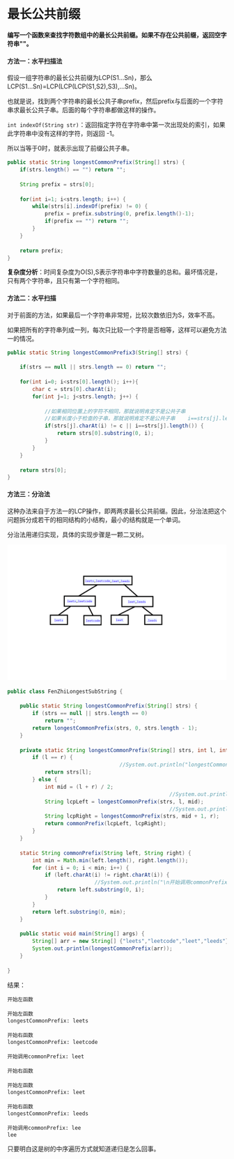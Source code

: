 # **最长公共前缀**

**编写一个函数来查找字符数组中的最长公共前缀。如果不存在公共前缀，返回空字符串""。**



#### 方法一：水平扫描法

假设一组字符串的最长公共前缀为LCP(S1...Sn)，那么LCP(S1...Sn)=LCP(LCP(LCP(S1,S2),S3),...Sn)。

也就是说，找到两个字符串的最长公共子串prefix，然后prefix与后面的一个字符串求最长公共子串。后面的每个字符串都做这样的操作。

`int indexOf(String str)`：返回指定字符在字符串中第一次出现处的索引，如果此字符串中没有这样的字符，则返回 -1。

所以当等于0时，就表示出现了前缀公共子串。	  

```java
public static String longestCommonPrefix(String[] strs) {
	if(strs.length() == "") return "";

	String prefix = strs[0];
	 
	for(int i=1; i<strs.length; i++) {
		while(strs[i].indexOf(prefix) != 0) {
			prefix = prefix.substring(0, prefix.length()-1);
			if(prefix == "") return "";
		}
	}

	return prefix;
}
```

**复杂度分析**：时间复杂度为O(S),S表示字符串中字符数量的总和。最坏情况是，只有两个字符串，且只有第一个字符相同。



#### 方法二：水平扫描 

对于前面的方法，如果最后一个字符串非常短，比较次数依旧为S，效率不高。

如果把所有的字符串列成一列，每次只比较一个字符是否相等，这样可以避免方法一的情况。

```java
public static String longestCommonPrefix3(String[] strs) {
	
	if(strs == null || strs.length == 0) return "";
	
	for(int i=0; i<strs[0].length(); i++){
		char c = strs[0].charAt(i);
		for(int j=1; j<strs.length; j++) {
				
			//如果相同位置上的字符不相同，那就说明肯定不是公共子串
			//如果长度小于检查的子串，那就说明肯定不是公共子串    i==strs[j].length() strs[j]比
			if(strs[j].charAt(i) != c || i==strs[j].length()) {
				return strs[0].substring(0, i);
			}
		}
	}
	
	return strs[0];
}
```



#### 方法三：分治法

这种办法来自于方法一的LCP操作，即两两求最长公共前缀。因此，分治法把这个问题拆分成若干的相同结构的小结构，最小的结构就是一个单词。

分治法用递归实现，具体的实现步骤是一颗二叉树。

![](.\img\13.1.png)

```java
public class FenZhiLongestSubString {

	public static String longestCommonPrefix(String[] strs) {
		if (strs == null || strs.length == 0)
			return "";
		return longestCommonPrefix(strs, 0, strs.length - 1);
	}

	private static String longestCommonPrefix(String[] strs, int l, int r) {
		if (l == r) {
									//System.out.println("longestCommonPrefix: "+strs[l]);
			return strs[l];
		} else {
			int mid = (l + r) / 2;
											 		//System.out.println("\n开始左函数");
			String lcpLeft = longestCommonPrefix(strs, l, mid);
													//System.out.println("\n开始右函数");
			String lcpRight = longestCommonPrefix(strs, mid + 1, r);
			return commonPrefix(lcpLeft, lcpRight);
		}
	}

	static String commonPrefix(String left, String right) {
		int min = Math.min(left.length(), right.length());
		for (int i = 0; i < min; i++) { 
			if (left.charAt(i) != right.charAt(i)) {
							//System.out.println("\n开始调用commonPrefix: "+left.substring(0, i));
				return left.substring(0, i);
			}
		}
		return left.substring(0, min);
	}	
	
	public static void main(String[] args) {
		String[] arr = new String[] {"leets","leetcode","leet","leeds"};
		System.out.println(longestCommonPrefix(arr));
	}

}
```

结果：

```
开始左函数

开始左函数
longestCommonPrefix: leets

开始右函数
longestCommonPrefix: leetcode

开始调用commonPrefix: leet

开始右函数

开始左函数
longestCommonPrefix: leet

开始右函数
longestCommonPrefix: leeds

开始调用commonPrefix: lee
lee
```

只要明白这是树的中序遍历方式就知道递归是怎么回事。



